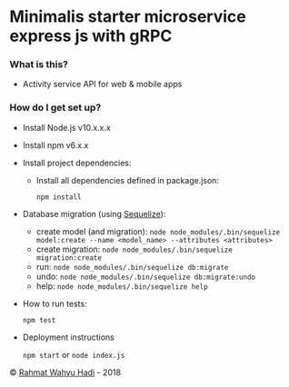 # Minimalis starter microservice express js with gRPC #



### What is this? ###

* Activity service API for web & mobile apps

### How do I get set up? ###

* Install Node.js v10.x.x.x

* Install npm v6.x.x
    
* Install project dependencies:
    
    - Install all dependencies defined in package.json:
    
        `npm install`
    

* Database migration (using [Sequelize](http://docs.sequelizejs.com)):

    - create model (and migration): `node node_modules/.bin/sequelize model:create --name <model_name> --attributes <attributes>`
    - create migration: `node node_modules/.bin/sequelize migration:create`
    - run: `node node_modules/.bin/sequelize db:migrate`
    - undo: `node node_modules/.bin/sequelize db:migrate:undo`
    - help: `node node_modules/.bin/sequelize help`

* How to run tests:

    `npm test`

* Deployment instructions

    `npm start` or `node index.js`    



&copy; [Rahmat Wahyu Hadi](https://github.com/wahyuhadi/) - 2018